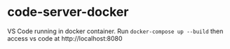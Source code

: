 # code-server-docker

VS Code running in docker container. Run `docker-compose up --build` then access vs code at http://localhost:8080
